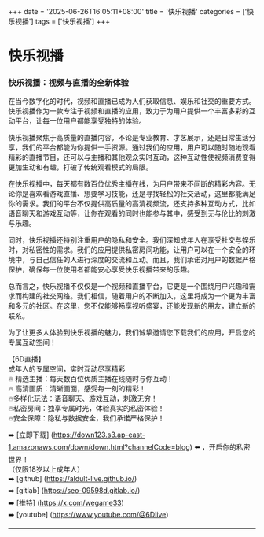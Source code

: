 +++
date = '2025-06-26T16:05:11+08:00'
title = '快乐视播'
categories = ['快乐视播']
tags = ['快乐视播']
+++

# 快乐视播

### 快乐视播：视频与直播的全新体验

在当今数字化的时代，视频和直播已成为人们获取信息、娱乐和社交的重要方式。快乐视播作为一款专注于视频和直播的应用，致力于为用户提供一个丰富多彩的互动平台，让每一位用户都能享受独特的体验。

快乐视播聚焦于高质量的直播内容，不论是专业教育、才艺展示，还是日常生活分享，我们的平台都能为你提供一手资源。通过我们的应用，用户可以随时随地观看精彩的直播节目，还可以与主播和其他观众实时互动，这种互动性使视频消费变得更加生动和有趣，打破了传统观看模式的局限。

在快乐视播中，每天都有数百位优秀主播在线，为用户带来不间断的精彩内容。无论你是喜欢看游戏直播、想要学习技能，还是寻找轻松的社交活动，这里都能满足你的需求。我们的平台不仅提供高质量的高清视频流，还支持多种互动方式，比如语音聊天和游戏互动等，让你在观看的同时也能参与其中，感受到无与伦比的刺激与乐趣。

同时，快乐视播还特别注重用户的隐私和安全。我们深知成年人在享受社交与娱乐时，对私密性的需求。我们的应用提供私密房间功能，让用户可以在一个安全的环境中，与自己信任的人进行深度的交流和互动。而且，我们承诺对用户的数据严格保护，确保每一位使用者都能安心享受快乐视播带来的乐趣。

总而言之，快乐视播不仅仅是一个视频和直播平台，它更是一个围绕用户兴趣和需求而构建的社交网络。我们相信，随着用户的不断加入，这里将成为一个更为丰富和多元的社区。在这里，您不仅能够畅享视听盛宴，还能发现新的朋友，建立新的联系。

为了让更多人体验到快乐视播的魅力，我们诚挚邀请您下载我们的应用，开启您的专属互动空间！ 

【6D直播】  
成年人的专属空间，实时互动尽享精彩  
🔥 精选主播：每天数百位优质主播在线随时与你互动！  
🔥 高清画质：清晰画面，感受每一刻的精彩！  
🔥多样化玩法：语音聊天、游戏互动，刺激无穷！  
🔥私密房间：独享专属时光，体验真实的私密体验！  
🔥安全保障：隐私与数据安全，我们承诺严格保护！  

➡️ [立即下载] (https://down123.s3.ap-east-1.amazonaws.com/down/down.html?channelCode=blog) ⬅️ ，开启你的私密世界！  
（仅限18岁以上成年人）  
➡️ [github] (https://aldult-live.github.io/)  
➡️ [gitlab] (https://seo-09598d.gitlab.io/)  
➡️ [推特] (https://x.com/wegame33)  
➡️ [youtube] (https://www.youtube.com/@6Dlive)  

---
